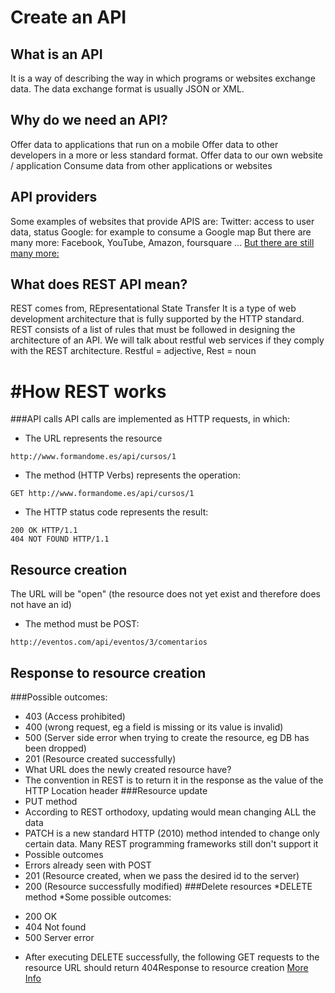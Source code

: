 # Create an API
## What is an API
It is a way of describing the way in which programs or websites exchange data.
The data exchange format is usually JSON or XML.
## Why do we need an API?
Offer data to applications that run on a mobile
Offer data to other developers in a more or less standard format.
Offer data to our own website / application
Consume data from other applications or websites
## API providers
Some examples of websites that provide APIS are:
Twitter: access to user data, status
Google: for example to consume a Google map
But there are many more: Facebook, YouTube, Amazon, foursquare ...
[But there are still many more:](http://www.programmableweb.com/apis/directory)
## What does REST API mean?
REST comes from, REpresentational State Transfer
It is a type of web development architecture that is fully supported by the HTTP standard.
REST consists of a list of rules that must be followed in designing the architecture of an API.
We will talk about restful web services if they comply with the REST architecture.
Restful = adjective, Rest = noun
# #How REST works
###API calls
API calls are implemented as HTTP requests, in which: 
* The URL represents the resource
```
http://www.formandome.es/api/cursos/1
```
* The method (HTTP Verbs) represents the operation:
```
GET http://www.formandome.es/api/cursos/1
```
* The HTTP status code represents the result:
```
200 OK HTTP/1.1
404 NOT FOUND HTTP/1.1
```
## Resource creation
The URL will be "open" (the resource does not yet exist and therefore does not have an id)
* The method must be POST:
```
http://eventos.com/api/eventos/3/comentarios
```
## Response to resource creation
###Possible outcomes:
* 403 (Access prohibited)
* 400 (wrong request, eg a field is missing or its value is invalid)
* 500 (Server side error when trying to create the resource, eg DB has been dropped)
* 201 (Resource created successfully)
* What URL does the newly created resource have?
* The convention in REST is to return it in the response as the value of the HTTP Location header
###Resource update
* PUT method
* According to REST orthodoxy, updating would mean changing ALL the data
* PATCH is a new standard HTTP (2010) method intended to change only certain data. Many REST programming frameworks still don't support it
* Possible outcomes
* Errors already seen with POST
* 201 (Resource created, when we pass the desired id to the server)
* 200 (Resource successfully modified)
###Delete resources
*DELETE method
*Some possible outcomes:
- 200 OK
- 404 Not found
- 500 Server error
* After executing DELETE successfully, the following GET requests to the resource URL should return 404Response to resource creation
[More Info](https://juanda.gitbooks.io/webapps/content/api/arquitectura-api-rest.html)
